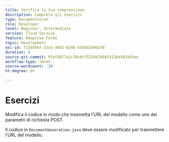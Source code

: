 ```yaml
---
title: Verifica la tua comprensione
description: Completa gli esercizi
type: Documentation
role: Developer
level: Beginner, Intermediate
version: Cloud Service
feature: Adaptive Forms
topic: Development
exl-id: f150566f-33e5-48d3-b248-bd5602e96af8
duration: 8
source-git-commit: 9fef4b77a2c70c8cf525d42686f4120e481945ee
workflow-type: tm+mt
source-wordcount: '38'
ht-degree: 0%

---
```


# Esercizi

Modifica il codice in modo che trasmetta l’URL del modello come uno dei parametri di richiesta POST.

Il codice in `DocumentGeneration.java` deve essere modificato per trasmettere l’URL del modello.
